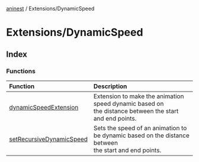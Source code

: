 [aninest](../../index.md) / Extensions/DynamicSpeed

# Extensions/DynamicSpeed

## Index

### Functions

| Function | Description |
| :------ | :------ |
| [dynamicSpeedExtension](functions/dynamicSpeedExtension.md) | Extension to make the animation speed dynamic based on<br />the distance between the start and end points. |
| [setRecursiveDynamicSpeed](functions/setRecursiveDynamicSpeed.md) | Sets the speed of an animation to be dynamic based on the distance between<br />the start and end points. |
